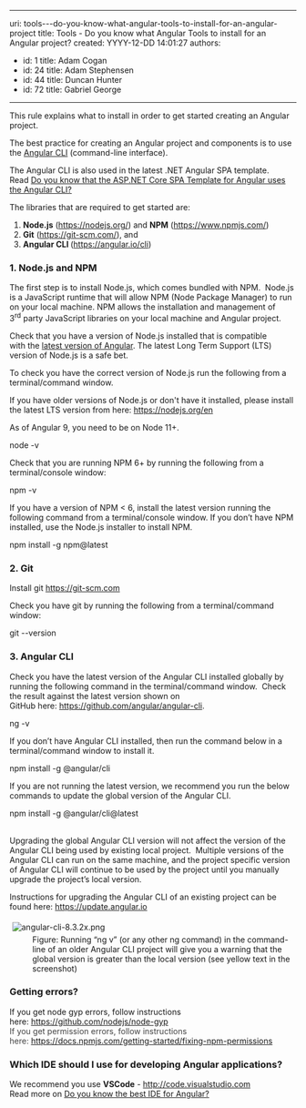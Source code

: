 

---
uri: tools---do-you-know-what-angular-tools-to-install-for-an-angular-project
title: Tools - Do you know what Angular Tools to install for an Angular project?
created: YYYY-12-DD 14:01:27
authors:
  - id: 1
    title: Adam Cogan
  - id: 24
    title: Adam Stephensen
  - id: 44
    title: Duncan Hunter
  - id: 72
    title: Gabriel George
---




<span class='intro'> <p>​​​This rule explains what to install in order to get started creating an Angular project. <br></p><p>The best practice for creating an Angular project and components is to use the <a href="https&#58;//angular.io/cli">Angular CLI</a> (command-line interface).</p><p>The Angular CLI is also used in the latest .NET Angular SPA template. <br>Read&#160;<a href="/_layouts/15/FIXUPREDIRECT.ASPX?WebId=3dfc0e07-e23a-4cbb-aac2-e778b71166a2&amp;TermSetId=07da3ddf-0924-4cd2-a6d4-a4809ae20160&amp;TermId=f208f385-9644-42d0-899f-4472c48d6f66">Do you know that the ASP.NET Core SPA Template for Angular uses the Angular CLI?</a><br></p><p>The libraries that are required to get started are&#58;</p><ol><li><b>Node.js</b> (<a href="https&#58;//nodejs.org/">https&#58;//nodejs.org/</a>) and <b>NPM</b> (<a href="https&#58;//www.npmjs.com/">https&#58;//www.npmjs.com/</a>)</li><li><b>Git</b> (<a href="https&#58;//git-scm.com/">https&#58;//git-scm.com/</a>), and</li><li><b>Angular CLI </b>(<a href="https&#58;//angular.io/cli">https&#58;//angular.io/cli</a>)​<br></li></ol> </span>

<h3 class="ssw15-rteElement-H3">1. Node.js and NPM</h3><p>The first step is to install Node.js, which comes bundled with NPM.&#160; Node.js is a JavaScript runtime that will allow NPM (Node Package Manager) to run on your local machine. NPM allows the installation and management of 3<sup>rd</sup>&#160;party JavaScript libraries on your local machine and Angular project. <br></p><p>Check that you have a version of Node.js&#160;installed that is compatible with&#160;the&#160;<a href="https&#58;//angular.io/guide/quickstart%22%20%5cl%20%22nodejs">latest version of&#160;Angular</a>. The latest Long Term Support (LTS) version of Node.js is a safe bet.&#160;&#160;</p><p>To check you have the correct version of Node.js run the following from a terminal/command window.</p><p>If you have older versions of Node.js or don't have it installed, please install the latest LTS&#160;version from here&#58;​&#160;<a href="https&#58;//nodejs.org/en/">https&#58;//nodejs.org/en</a><br></p><p>As of Angular 9, you need to be on Node 11+.<br></p><p class="ssw15-rteElement-CodeArea">node -v</p><div><p>Check that you are running NPM 6+ by running the following from a terminal/console window&#58;</p><p class="ssw15-rteElement-CodeArea">npm -v</p><p class="ssw15-rteElement-P">If you have a version of NPM &lt; 6, install the latest version running the following command from a terminal/console window. If you don’t have NPM installed, use the Node.js installer to install NPM.</p><p class="ssw15-rteElement-CodeArea">npm install -g npm@latest <br></p><h3 class="ssw15-rteElement-H3">2. Git <br></h3><p>Install git&#160;<a href="https&#58;//git-scm.com/">https&#58;//git-scm.com</a>&#160;</p><p>Check you have git by running the following from a terminal/command window&#58;</p><p class="ssw15-rteElement-CodeArea">git --version&#160;<br></p><h3>3. Angular CLI</h3>Check you have the latest version of the Angular CLI&#160;installed globally by running the following command in the terminal/command window.&#160; Check the result against the latest version shown on GitHub&#160;here&#58;&#160;<a href="https&#58;//github.com/angular/angular-cli">https&#58;//github.com/angular/angular-cli</a>.<p class="ssw15-rteElement-CodeArea">ng -v</p><p>​If you don’t have Angular CLI installed, then run the command below in a terminal/command window to install it.</p><p class="ssw15-rteElement-CodeArea">npm install -g&#160;@angular/cli</p><p>If you are not running the latest version, we recommend you run the below commands to update the global version of the Angular CLI.&#160;</p><p class="ssw15-rteElement-CodeArea">npm install -g&#160;@angular/cli@latest<br></p><p>
      <br>Upgrading the global Angular CLI version will not affect the version of the Angular CLI being used by existing local project. &#160;Multiple versions of the Angular CLI can run on the same machine, and the project specific version of Angular CLI will continue to be used by the project until you manually upgrade the project’s local version.&#160;<br></p><p>Instructions for upgrading the Angular CLI of an existing project can be found here&#58; <a href="https&#58;//update.angular.io/">https&#58;//update.angular.io</a><br></p><dl class="image"><dt> <img src="/SiteAssets/angular-the-stuff-to-install/angular-cli-8.3.2x.png" alt="angular-cli-8.3.2x.png" style="margin&#58;5px;" /> <br></dt><dd>Figure&#58; Running “ng v” (or any other ng command) in the command-line of an older Angular CLI project will give you a warning that the global version is greater than the local version (see yellow text in the screenshot)<br></dd></dl><h3 class="ssw15-rteElement-H3">Getting errors?<br></h3><p></p><p class="ssw15-rteElement-P">If you get node gyp errors, follow instructions here&#58;&#160;<a href="https&#58;//github.com/nodejs/node-gyp">https&#58;//github.com/nodejs/node-gyp</a><br><span style="color&#58;#444444;">If you get permission errors,&#160;follow instructions here&#58;&#160;</span><a href="https&#58;//docs.npmjs.com/getting-started/fixing-npm-permissions">https&#58;//docs.npmjs.com/getting-started/fixing-npm-permissions</a><br></p><p></p><h3 class="ssw15-rteElement-H3">Which IDE should I use for developing Angular applications?</h3><p>We recommend you use&#160;<strong>VSCode</strong>&#160;-&#160;<a href="http&#58;//code.visualstudio.com/">http&#58;//code.visualstudio.com</a><br>Read more on&#160;<a href="/_layouts/15/FIXUPREDIRECT.ASPX?WebId=3dfc0e07-e23a-4cbb-aac2-e778b71166a2&amp;TermSetId=07da3ddf-0924-4cd2-a6d4-a4809ae20160&amp;TermId=481b8d76-c2aa-4452-954a-26bb11628ba0">Do you know the best IDE for Angular?</a><br></p></div>


